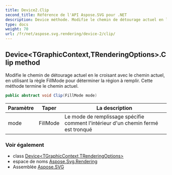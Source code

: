 ```yaml
---
title: Device2.Clip
second_title: Référence de l'API Aspose.SVG pour .NET
description: Device méthode. Modifie le chemin de détourage actuel en le croisant avec le chemin actuel en utilisant la règle FillMode pour déterminer la région à remplir. Cette méthode termine le chemin actuel.
type: docs
weight: 70
url: /fr/net/aspose.svg.rendering/device-2/clip/
---
```

## Device&lt;TGraphicContext,TRenderingOptions&gt;.Clip method

Modifie le chemin de détourage actuel en le croisant avec le chemin actuel, en utilisant la règle FillMode pour déterminer la région à remplir. Cette méthode termine le chemin actuel.

```csharp
public abstract void Clip(FillMode mode)
```

| Paramètre | Taper | La description |
| --- | --- | --- |
| mode | FillMode | Le mode de remplissage spécifie comment l'intérieur d'un chemin fermé est tronqué |

### Voir également

* class [Device&lt;TGraphicContext,TRenderingOptions&gt;](../)
* espace de noms [Aspose.Svg.Rendering](../../device-2/)
* Assemblée [Aspose.SVG](../../../)


